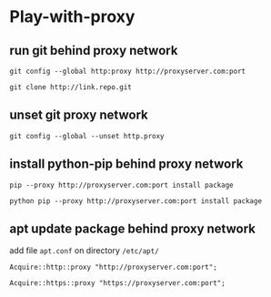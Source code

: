 # Play-with-proxy


## run git behind proxy network
`git config --global http:proxy http://proxyserver.com:port`

`git clone http://link.repo.git`

## unset git proxy network
`git config --global --unset http.proxy`
  
  
## install python-pip behind proxy network
`pip --proxy http://proxyserver.com:port install package`

`python pip --proxy http://proxyserver.com:port install package`
  
  
  
## apt update package behind proxy network
add file `apt.conf` on directory `/etc/apt/`

`Acquire::http::proxy "http://proxyserver.com:port";`

`Acquire::https::proxy "https://proxyserver.com:port";`
